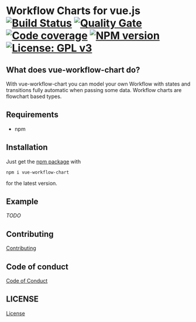 Workflow Charts for vue.js [![Build Status](https://cloud.drone.io/api/badges/vue-workflow-chart/vue-workflow-chart/status.svg)](https://cloud.drone.io/vue-workflow-chart/vue-workflow-chart)
[![Quality Gate](https://sonarcloud.io/api/project_badges/measure?project=vue-workflow-chart_vue-workflow-chart&metric=alert_status)](https://sonarcloud.io/dashboard/index/vue-workflow-chart_vue-workflow-chart)
[![Code coverage](https://sonarcloud.io/api/project_badges/measure?project=vue-workflow-chart_vue-workflow-chart&metric=coverage)](https://sonarcloud.io/dashboard/index/vue-workflow-chart_vue-workflow-chart)
[![NPM version](https://badge.fury.io/js/vue-workflow-chart.svg)](https://badge.fury.io/js/vue-workflow-chart)
 [![License: GPL v3](https://img.shields.io/badge/License-GPL%20v3-blue.svg)](https://www.gnu.org/licenses/gpl-3.0)
 ========================

## What does vue-workflow-chart do?

With vue-workflow-chart you can model your own Workflow with states and transitions fully automatic when passing some data. Workflow charts are flowchart based types.

## Requirements

* npm

## Installation

Just get the [npm package](https://www.npmjs.com/package/vue-workflow-chart) with

```
npm i vue-workflow-chart
```
for the latest version.

## Example

*TODO*

## Contributing

[Contributing](./CONTRIBUTING.md)

## Code of conduct

[Code of Conduct](./CODE_OF_CONDUCT.md)

## LICENSE

[License](./LICENSE)
